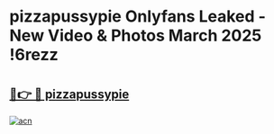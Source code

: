 # pizzapussypie Onlyfans Leaked - New Video & Photos March 2025 !6rezz

# <h2><a href="https://slxu2q.iuczelnia.edu.pl?title=pizzapussypie&ref=6rezz">🔗👉 🔴 pizzapussypie</a></h2>

[![acn](https://github.com/user-attachments/assets/0f9c940e-d8b0-45ae-aac7-cd30a18b3e1c)](https://slxu2q.iuczelnia.edu.pl?title=pizzapussypie&ref=6rezz)

